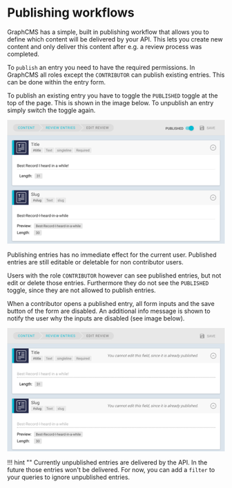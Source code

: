 # Publishing workflows

GraphCMS has a  simple, built in publishing workflow that allows you to define which content will be delivered by your API. This lets you create new content and only deliver this content after e.g. a review process was completed.


To `publish` an entry you need to have the required permissions. In GraphCMS all roles except the `CONTRIBUTOR` can publish existing entries. This can be done within the entry form.

To publish an existing entry you have to toggle the `PUBLISHED` toggle at the top of the page. This is shown in the image below. To unpublish an entry simply switch the toggle again.

![Screenshot](../img/guides/publish_entry.png)


Publishing entries has no immediate effect for the current user. Published entries are still editable or deletable for non contributor users.

Users with the role `CONTRIBUTOR` however can see published entries, but not edit or delete those entries. Furthermore they do not see the `PUBLISHED` toggle, since they are not allowed to publish entries.

When a contributor opens a published entry, all form inputs and the save button of the form are disabled. An additional info message is shown to notify the user why the inputs are disabled (see image below).

![Screenshot](../img/guides/disabled_published_entry.png)

!!! hint ""
    Currently unpublished entries are delivered by the API. In the future those entries won't be delivered. For now, you can add a `filter` to your queries to ignore unpublished entries.
